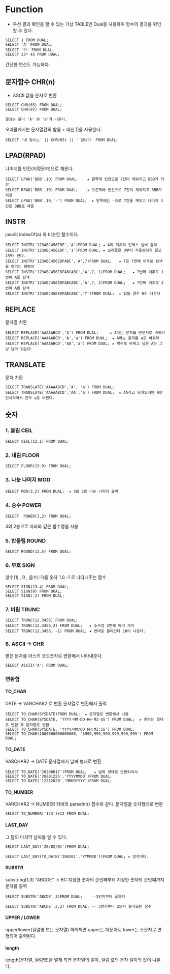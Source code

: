 # Function
- 우선 결과 확인을 할 수 있는 가상 TABLE인 Dual을 사용하여 함수의 결과를 확인 할 수 있다.

```
SELECT 1 FROM DUAL;
SELECT 'A' FROM DUAL;
SELECT '가' FROM DUAL;
SELECT 23* 45 FROM DUAL;
```
간단한 연산도 가능하다.

## 문자함수 CHR(n)
- ASCII 값을 문자로 변환
```
SELECT CHR(65) FROM DUAL;
SELECT CHR(97) FROM DUAL;

결과는 둘다 'A' 와 'a'가 나온다.
```
오라클에서는 문자열간의 합을 + 대신 ||을 사용한다.
```
SELECT '내 점수는' || CHR(65) || ' 입니다' FROM DUAL;
```
## LPAD(RPAD) 
나머지를 빈칸(지정문자)으로 채운다.
```
SELECT LPAD('BBB',10) FROM DUAL;    ★ 왼쪽에 빈칸으로 7칸이 채워지고 BBB가 저장
SELECT RPAD('BBB',10) FROM DUAL;    ★ 오른쪽에 빈칸으로 7칸이 채워지고 BBB가 저장
SELECT LPAD('BBB',10,'-') FROM DUAL;  ★ 왼쪽에는 -으로 7칸을 채우고 나머지 3칸은 BBB로 채움
```
## INSTR
java의 indexOf(a) 와 비슷한 함수이다.
```
SELECT INSTR('123ABC456EDF','A')FROM DUAL; ★ A의 위치의 인덱스 넘버 출력
SELECT INSTR('123ABC456EDF','1')FROM DUAL; ★ 오라클은 0부터 카운트하지 않고 1부터 한다.
SELECT INSTR('123ABC456EDFABC','A',7)FROM DUAL;   ★ 7은 7번째 이후로 탐색을 하라는 명령어
SELECT INSTR('123ABC456EDFABCABC','A',7, 1)FROM DUAL;   ★ 7번째 이후로 1번째 A를 탐색
SELECT INSTR('123ABC456EDFABCABC','A',7, 2)FROM DUAL;   ★ 7번째 이후로 2번째 A를 탐색
SELECT INSTR('123ABC456EDFABCABC','Y')FROM DUAL;  ★ 없을 경우 0이 나온다
```
## REPLACE  
문자열 치환
```
SELECT REPLACE('AAAAABCD','A') FROM DUAL;     ★ A라는 문자를 빈문자로 바꿔라
SELECT REPLACE('AAAAABCD','A','a') FROM DUAL;  ★ A라는 문자를 a로 바꿔라
SELECT REPLACE('AAAAABCD','AA','a') FROM DUAL; ★ 짝수로 바뀌고 남은 A는 그냥 남아 있는다.
```
## TRANSLATE
문자 치환
```
SELECT TRANSLATE('AAAAABCD','A', 'a') FROM DUAL;
SELECT TRANSLATE('AAAAABCD','AA','a') FROM DUAL;  ★ AA라고 되어있지만 A만 인식되어서 전부 a로 바뀐다.
```
## 숫자
### 1. 올림 CEIL
```
SELECT CEIL(13.1) FROM DUAL;
```
### 2. 내림 FLOOR
```
SELECT FLOOR(13.9) FROM DUAL;
```
### 3. 나눈 나머지 MOD
```
SELECT MOD(3,2) FROM DUAL;  ★ 3을 2로 나눈 나머지 출력 
```

### 4. 승수 POWER
```
SELECT  POWER(3,2) FROM DUAL;
```
3의 2승으로 자바와 같은 함수명을 사용

### 5. 반올림 ROUND
```
SELECT ROUND(13.5) FROM DUAL;
``` 
### 6. 부호 SIGN
양수(1) , 0 , 음수(-1)를 숫자 1,0,-1  로 나타내주는 함수
```
SELECT SIGN(13.4) FROM DUAL;
SELECT SIGN(0) FROM DUAL;
SELECT SIGN(-2) FROM DUAL;
```
### 7. 버림 TRUNC
```
SELECT TRUNC(12.3456) FROM DUAL;
SELECT TRUNC(12.3456,2) FROM DUAL;   ★ 소수점 2번째 짜리 까지
SELECT TRUNC(12.3456, -1) FROM DUAL; ★ 반대로 올라간다 10이 나온다.
```
### 8. ASCII -> CHR
받은 문자를 아스키 코드숫자로 변환해서 나타내준다.
```
SELECT ASCII('A') FROM DUAL;
```
### 변환함
#### TO_CHAR
DATE -> VARCHAR2 로 변환 문자열로 변환해서 출력
```
SELECT TO_CHAR(SYSDATE)FROM DUAL;  ★ 문자열로 변환해서 나옴
SELECT TO_CHAR(SYSDATE, 'YYYY-MM-DD-HH-MI-SS') FROM DUAL;  ★ 원하는 형태로 변환 후 문자열로 변환
SELECT TO_CHAR(SYSDATE, 'YYYY/MM/DD HH:MI:SS') FROM DUAL; 
SELECT TO_CHAR(1000000000000000, '$999,999,999,999,999,999') FROM DUAL;
```
#### TO_DATE
VARCHAR2 -> DATE 문자열에서 날짜 형태로 변환
```
SELECT TO_DATE('20200617')FROM DUAL;   ★ 날짜 형태로 변환되어서 
SELECT TO_DATE('20201225','YYYYMMDD')FROM DUAL;
SELECT TO_DATE('12252020','MMDDYYYY')FROM DUAL;
```
#### TO_NUMBER
VARCHAR2 -> NUMBER   자바의 parseInt() 함수와 같다. 문자열을 숫자형태로 변환
```
SELECT TO_NUMBER('123')+12 FROM DUAL;
```
#### LAST_DAY
그 달의 마지막 날짜를 알 수 있다.
```
SELECT LAST_DAY('20/02/01')FROM DUAL;

SELECT LAST_DAY(TO_DATE('200201','YYMMDD'))FROM DUAL; ★ 정석이다.
```
#### SUBSTR
substring(1,3)     "ABCDE" -> BC 지정한 숫자의 순번째부터 지정한 숫자의 순번째까지 문자를 출력
```
SELECT SUBSTR('ABCDE',3)FROM DUAL;    --3번지부터 끝까지

SELECT SUBSTR('ABCDE',3,2) FROM DUAL; -- 3번지부터 2문자 불러오는 함수
```
#### UPPER / LOWER
upper/lower(컬럼명 또는 문자열) 하게되면 upper는 대문자로 lower는 소문자로 변형되어 출력된다.

#### length
length(문자열, 컬럼명)을 넣게 되면 문자열의 길이, 컬럼 값의 문자 길이의 값이 나온다.

